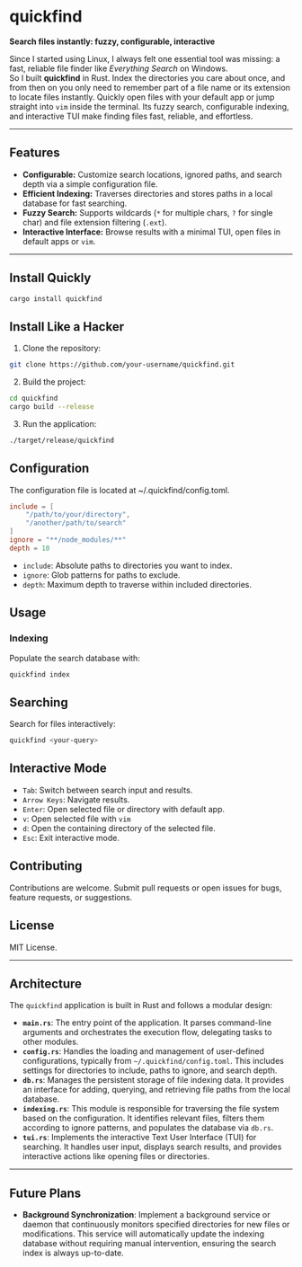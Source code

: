 # quickfind

**Search files instantly: fuzzy, configurable, interactive**

Since I started using Linux, I always felt one essential tool was missing: a fast, reliable file finder like *Everything Search* on Windows.  
So I built **quickfind** in Rust. Index the directories you care about once, and from then on you only need to remember part of a file name or its extension to locate files instantly. Quickly open files with your default app or jump straight into `vim` inside the terminal. Its fuzzy search, configurable indexing, and interactive TUI make finding files fast, reliable, and effortless.

---

## Features

- **Configurable:** Customize search locations, ignored paths, and search depth via a simple configuration file.  
- **Efficient Indexing:** Traverses directories and stores paths in a local database for fast searching.  
- **Fuzzy Search:** Supports wildcards (`*` for multiple chars, `?` for single char) and file extension filtering (`.ext`).  
- **Interactive Interface:** Browse results with a minimal TUI, open files in default apps or `vim`.  

---

## Install Quickly
```bash
cargo install quickfind
```


## Install Like a Hacker

1. Clone the repository:
```bash
git clone https://github.com/your-username/quickfind.git
```

2. Build the project:
```bash
cd quickfind
cargo build --release
```

3. Run the application:
```bash
./target/release/quickfind
```

## Configuration
The configuration file is located at ~/.quickfind/config.toml.
```toml
include = [
    "/path/to/your/directory",
    "/another/path/to/search"
]
ignore = "**/node_modules/**"
depth = 10

```
- `include`: Absolute paths to directories you want to index.
- `ignore`: Glob patterns for paths to exclude.
- `depth`: Maximum depth to traverse within included directories.

## Usage
### Indexing
Populate the search database with:
```bash
quickfind index
```

## Searching
Search for files interactively:
```bash
quickfind <your-query>
```


## Interactive Mode

- `Tab`: Switch between search input and results.
- `Arrow Keys`: Navigate results.
- `Enter`: Open selected file or directory with default app.
- `v`: Open selected file with `vim`
- `d`: Open the containing directory of the selected file.
- `Esc`: Exit interactive mode.

## Contributing
Contributions are welcome. Submit pull requests or open issues for bugs, feature requests, or suggestions.

## License
MIT License.

---

## Architecture

The `quickfind` application is built in Rust and follows a modular design:

-   **`main.rs`**: The entry point of the application. It parses command-line arguments and orchestrates the execution flow, delegating tasks to other modules.
-   **`config.rs`**: Handles the loading and management of user-defined configurations, typically from `~/.quickfind/config.toml`. This includes settings for directories to include, paths to ignore, and search depth.
-   **`db.rs`**: Manages the persistent storage of file indexing data. It provides an interface for adding, querying, and retrieving file paths from the local database.
-   **`indexing.rs`**: This module is responsible for traversing the file system based on the configuration. It identifies relevant files, filters them according to ignore patterns, and populates the database via `db.rs`.
-   **`tui.rs`**: Implements the interactive Text User Interface (TUI) for searching. It handles user input, displays search results, and provides interactive actions like opening files or directories.

---

## Future Plans

-   **Background Synchronization**: Implement a background service or daemon that continuously monitors specified directories for new files or modifications. This service will automatically update the indexing database without requiring manual intervention, ensuring the search index is always up-to-date.